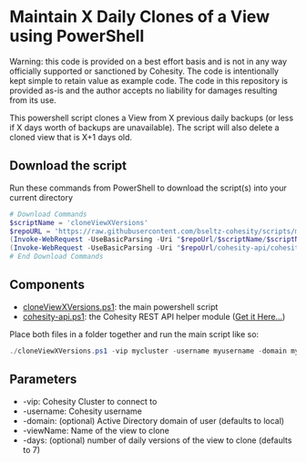 # Maintain X Daily Clones of a View using PowerShell

Warning: this code is provided on a best effort basis and is not in any way officially supported or sanctioned by Cohesity. The code is intentionally kept simple to retain value as example code. The code in this repository is provided as-is and the author accepts no liability for damages resulting from its use.

This powershell script clones a View from X previous daily backups (or less if X days worth of backups are unavailable). The script will also delete a cloned view that is X+1 days old.

## Download the script

Run these commands from PowerShell to download the script(s) into your current directory

```powershell
# Download Commands
$scriptName = 'cloneViewXVersions'
$repoURL = 'https://raw.githubusercontent.com/bseltz-cohesity/scripts/master/powershell'
(Invoke-WebRequest -UseBasicParsing -Uri "$repoUrl/$scriptName/$scriptName.ps1").content | Out-File "$scriptName.ps1"; (Get-Content "$scriptName.ps1") | Set-Content "$scriptName.ps1"
(Invoke-WebRequest -UseBasicParsing -Uri "$repoUrl/cohesity-api/cohesity-api.ps1").content | Out-File cohesity-api.ps1; (Get-Content cohesity-api.ps1) | Set-Content cohesity-api.ps1
# End Download Commands
```

## Components

* [cloneViewXVersions.ps1](https://raw.githubusercontent.com/bseltz-cohesity/scripts/master/powershell/cloneViewXVersions/cloneViewXVersions.ps1): the main powershell script
* [cohesity-api.ps1](https://raw.githubusercontent.com/bseltz-cohesity/scripts/master/powershell/cohesity-api/cohesity-api.ps1): the Cohesity REST API helper module ([Get it Here...](../cohesity-api))

Place both files in a folder together and run the main script like so:

```powershell
./cloneViewXVersions.ps1 -vip mycluster -username myusername -domain mydomain.net -viewName myview -days 7
```

## Parameters

* -vip: Cohesity Cluster to connect to
* -username: Cohesity username
* -domain: (optional) Active Directory domain of user (defaults to local)
* -viewName: Name of the view to clone
* -days: (optional) number of daily versions of the view to clone (defaults to 7)
